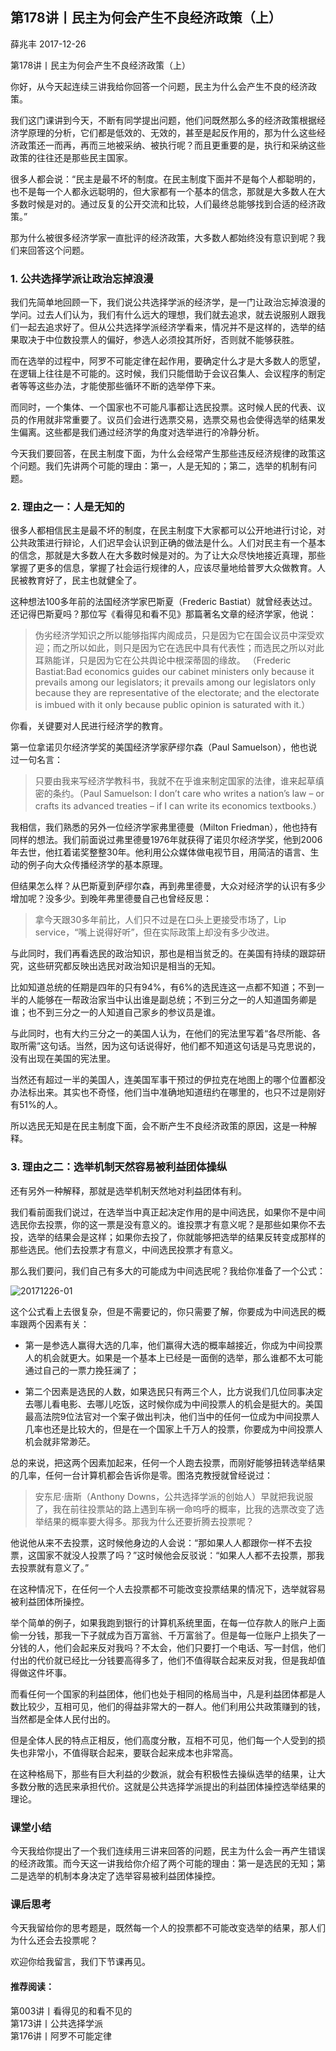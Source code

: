 
## 第178讲丨民主为何会产生不良经济政策（上）


薛兆丰
2017-12-26

第178讲丨民主为何会产生不良经济政策（上）


你好，从今天起连续三讲我给你回答一个问题，民主为什么会产生不良的经济政策。

我们这门课讲到今天，不断有同学提出问题，他们问既然那么多的经济政策根据经济学原理的分析，它们都是低效的、无效的，甚至是起反作用的，那为什么这些经济政策还一而再，再而三地被采纳、被执行呢？而且更重要的是，执行和采纳这些政策的往往还是那些民主国家。

很多人都会说：“民主是最不坏的制度。在民主制度下面并不是每个人都聪明的，也不是每一个人都永远聪明的，但大家都有一个基本的信念，那就是大多数人在大多数时候是对的。通过反复的公开交流和比较，人们最终总能够找到合适的经济政策。”

那为什么被很多经济学家一直批评的经济政策，大多数人都始终没有意识到呢？我们来回答这个问题。   

### 1. 公共选择学派让政治忘掉浪漫

我们先简单地回顾一下，我们说公共选择学派的经济学，是一门让政治忘掉浪漫的学问。过去人们认为，我们有什么远大的理想，我们就去追求，就去说服别人跟我们一起去追求好了。但从公共选择学派经济学看来，情况并不是这样的，选举的结果取决于中位数投票人的偏好，参选人必须投其所好，否则就不能够获胜。

而在选举的过程中，阿罗不可能定律在起作用，要确定什么才是大多数人的愿望，在逻辑上往往是不可能的。这时候，我们只能借助于会议召集人、会议程序的制定者等等这些办法，才能使那些循环不断的选举停下来。

而同时，一个集体、一个国家也不可能凡事都让选民投票。这时候人民的代表、议员的作用就非常重要了。议员们会进行选票交易，选票交易也会使得选举的结果发生偏离。这些都是我们通过经济学的角度对选举进行的冷静分析。

今天我们要回答，在民主制度下面，为什么会经常产生那些违反经济规律的政策这个问题。我们先讲两个可能的理由：第一，人是无知的；第二，选举的机制有问题。

### 2. 理由之一：人是无知的

很多人都相信民主是最不坏的制度，在民主制度下大家都可以公开地进行讨论，对公共政策进行辩论，人们迟早会认识到正确的做法是什么。人们对民主有一个基本的信念，那就是大多数人在大多数时候是对的。为了让大众尽快地接近真理，那些掌握了更多的信息，掌握了社会运行规律的人，应该尽量地给普罗大众做教育。人民被教育好了，民主也就健全了。

这种想法100多年前的法国经济学家巴斯夏（Frederic Bastiat）就曾经表达过。还记得巴斯夏吗？那位写《看得见和看不见》那篇著名文章的经济学家，他说：    

> 伪劣经济学知识之所以能够指挥内阁成员，只是因为它在国会议员中深受欢迎；而之所以如此，则只是因为它在选民中具有代表性；而选民之所以对此耳熟能详，只是因为它在公共舆论中根深蒂固的缘故。 （Frederic Bastiat:Bad economics guides our cabinet ministers only because it prevails among our legislators; it prevails among our legislators only because they are representative of the electorate; and the electorate is imbued with it only because public opinion is saturated with it.）

你看，关键要对人民进行经济学的教育。

第一位拿诺贝尔经济学奖的美国经济学家萨缪尔森（Paul Samuelson），他也说过一句名言：

> 只要由我来写经济学教科书，我就不在乎谁来制定国家的法律，谁来起草缜密的条约。（Paul Samuelson: I don’t care who writes a nation’s law – or crafts its advanced treaties – if I can write its economics textbooks.）

我相信，我们熟悉的另外一位经济学家弗里德曼（Milton Friedman），他也持有同样的想法。我们前面说过弗里德曼1976年就获得了诺贝尔经济学奖，他到2006年去世，他扛着诺奖整整30年。他利用公众媒体做电视节目，用简洁的语言、生动的例子向大众传播经济学的基本原理。

但结果怎么样？从巴斯夏到萨缪尔森，再到弗里德曼，大众对经济学的认识有多少增加呢？没多少。到晚年弗里德曼自己也曾经反思：

> 拿今天跟30多年前比，人们只不过是在口头上更接受市场了，Lip service，“嘴上说得好听”，但在实际政策上却没有多少改进。

与此同时，我们再看选民的政治知识，那也是相当贫乏的。在美国有持续的跟踪研究，这些研究都反映出选民对政治知识是相当的无知。

比如知道总统的任期是四年的只有94%，有6%的选民连这一点都不知道；不到一半的人能够在一帮政治家当中认出谁是副总统；不到三分之一的人知道国务卿是谁；也不到三分之一的人知道自己家乡的参议员是谁。

与此同时，也有大约三分之一的美国人认为，在他们的宪法里写着“各尽所能、各取所需”这句话。当然，因为这句话说得好，他们都不知道这句话是马克思说的，没有出现在美国的宪法里。

当然还有超过一半的美国人，连美国军事干预过的伊拉克在地图上的哪个位置都没办法标出来。其实也不奇怪，他们当中准确地知道纽约在哪里的，也只不过是刚好有51%的人。

所以选民无知是在民主制度下面，会不断产生不良经济政策的原因，这是一种解释。

### 3. 理由之二：选举机制天然容易被利益团体操纵

还有另外一种解释，那就是选举机制天然地对利益团体有利。

我们看前面我们说过，在选举当中真正起决定作用的是中间选民，如果你不是中间选民你去投票，你的这一票是没有意义的。谁投票才有意义呢？是那些如果你不去投，选举的结果会是这样；如果你去投了，你就能够把选举的结果反转变成那样的那些选民。他们去投票才有意义，中间选民投票才有意义。

那么我们要问，我们自己有多大的可能成为中间选民呢？我给你准备了一个公式：

![20171226-01](https://note.youdao.com/yws/api/personal/file/CDE2D090DF4042EF9AC4179774793633?method=download&shareKey=71a2b675da2b16438648e2054ba0a199)

这个公式看上去很复杂，但是不需要记的，你只需要了解，你要成为中间选民的概率跟两个因素有关：

- 第一是参选人赢得大选的几率，他们赢得大选的概率越接近，你成为中间投票人的机会就更大。如果是一个基本上已经是一面倒的选举，那么谁都不太可能通过自己的一票力挽狂澜了；

- 第二个因素是选民的人数，如果选民只有两三个人，比方说我们几位同事决定去哪儿看电影、去哪儿吃饭，这时候你成为中间投票人的机会是挺大的。美国最高法院9位法官对一个案子做出判决，他们当中的任何一位成为中间投票人几率也还是比较大的，但是在一个国家上千万人的投票，你要成为中间投票人机会就非常渺茫。

总的来说，把这两个因素加起来，任何一个人跑去投票，而刚好能够扭转选举结果的几率，任何一台计算机都会告诉你是零。图洛克教授就曾经说过：

> 安东尼·唐斯（Anthony Downs，公共选择学派的创始人）早就把我说服了，我在前往投票站的路上遇到车祸一命呜呼的概率，比我的选票改变了选举结果的概率要大得多。那我为什么还要折腾去投票呢？

他说他从来不去投票，这时候他身边的人会说：“那如果人人都跟你一样不去投票，这国家不就没人投票了吗？”这时候他会反驳说：“如果人人都不去投票，那我去投票就有意义了。”

在这种情况下，在任何一个人去投票都不可能改变投票结果的情况下，选举就容易被利益团体所操控。

举个简单的例子，如果我跑到银行的计算机系统里面，在每一位存款人的账户上面偷一分钱，那我一下子就成为百万富翁、千万富翁了。但是每一位账户上损失了一分钱的人，他们会起来反对我吗？不太会，他们只要打一个电话、写一封信，他们付出的代价就已经比一分钱要高得多了，他们不值得联合起来反对我，但是我却值得做这件坏事。

而看任何一个国家的利益团体，他们也处于相同的格局当中，凡是利益团体都是人数比较少，互相可见，他们的得益非常大的一群人。他们利用公共政策赚到的钱，当然都是全体人民付出的。

但是全体人民的特点正相反，他们高度分散，互相不可见，他们每一个人受到的损失也非常小，不值得联合起来，要联合起来成本也非常高。

在这种格局下，那些有巨大利益的少数派，就会有积极性去操纵选举的结果，让大多数分散的选民来承担代价。这就是公共选择学派提出的利益团体操控选举结果的理论。

### 课堂小结

今天我给你提出了一个我们连续用三讲来回答的问题，民主为什么会一再产生错误的经济政策。而今天这一讲我给你介绍了两个可能的理由：第一是选民的无知；第二是选举的机制本身决定了选举容易被利益团体操控。

### 课后思考

今天我留给你的思考题是，既然每一个人的投票都不可能改变选举的结果，那人们为什么还会去投票呢？

欢迎你给我留言，我们下节课再见。

#### 推荐阅读：

第003讲丨看得见的和看不见的  
第173讲丨公共选择学派  
第176讲丨阿罗不可能定律  
